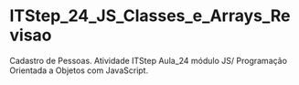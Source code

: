 # ITStep_24_JS_Classes_e_Arrays_Revisao
Cadastro de Pessoas. Atividade ITStep Aula_24 módulo JS/ Programação Orientada a Objetos com JavaScript.
